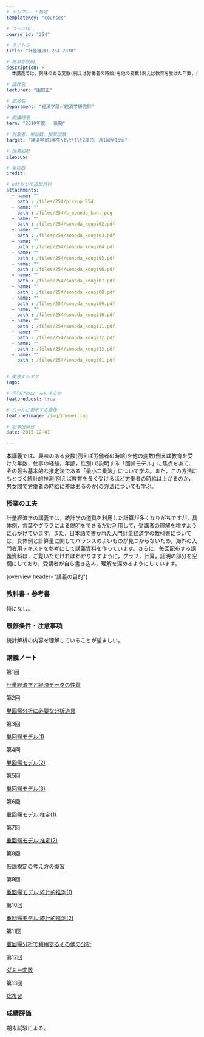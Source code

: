 ```yaml
---
# テンプレート指定
templateKey: "courses"

# コースID
course_id: "254"

# タイトル
title: "計量経済I-254-2010"

# 簡単な説明
description: >-
  本講義では、興味のある変数(例えば労働者の時給)を他の変数(例えば教育を受けた年数，仕事の経験，年齢，性別)で説明する「回帰モデル」に焦点をあて、その最も基本的な推定法である「最小二乗法」について学ぶ...

# 講師名
lecturer: "園田正"

# 部局名
department: "経済学部／経済学研究科"

# 開講時限
term: "2010年度	後期"

# 対象者、単位数、授業回数
target: "経済学部1年生\t\t\t\t2単位、週1回全15回"

# 授業回数
classes: 

# 単位数
credit: 

# pdfなどの追加資料
attachments: 
  - name: "" 
    path : /files/254/pickup_254
  - name: "" 
    path : /files/254/s_sonodo_kan.jpeg
  - name: "" 
    path : /files/254/sonoda_kougi02.pdf
  - name: "" 
    path : /files/254/sonoda_kougi03.pdf
  - name: "" 
    path : /files/254/sonoda_kougi04.pdf
  - name: "" 
    path : /files/254/sonoda_kougi05.pdf
  - name: "" 
    path : /files/254/sonoda_kougi06.pdf
  - name: "" 
    path : /files/254/sonoda_kougi07.pdf
  - name: "" 
    path : /files/254/sonoda_kougi08.pdf
  - name: "" 
    path : /files/254/sonoda_kougi09.pdf
  - name: "" 
    path : /files/254/sonoda_kougi10.pdf
  - name: "" 
    path : /files/254/sonoda_kougi11.pdf
  - name: "" 
    path : /files/254/sonoda_kougi12.pdf
  - name: "" 
    path : /files/254/sonoda_kougi13.pdf
  - name: "" 
    path : /files/254/sonoda_kougi01.pdf


# 関連するタグ
tags:

# 色付けのロールにするか
featuredpost: true

# ロールに表示する画像
featuredimage: /img/chemex.jpg

# 記事投稿日
date: 2015-12-01

---
```

本講義では、興味のある変数(例えば労働者の時給)を他の変数(例えば教育を受けた年数，仕事の経験，年齢，性別)で説明する「回帰モデル」に焦点をあて、その最も基本的な推定法である「最小二乗法」について学ぶ。また，この方法にもとづく統計的推測(例えば教育を長く受けるほど労働者の時給は上がるのか，男女間で労働者の時給に差はあるのか)の方法についても学ぶ。
### 授業の工夫

計量経済学の講義では，統計学の道具を利用した計算が多くなりがちですが，具体例，言葉やグラフによる説明をできるだけ利用して，受講者の理解を増すように心がけています。また，日本語で書かれた入門計量経済学の教科書については，具体例と計算量に関してバランスのよいものが見つからないため，海外の入門者用テキストを参考にして講義資料を作っています。さらに，毎回配布する講義資料は，ご覧いただければわかりますように，グラフ，計算，証明の部分を空欄にしており，受講者が自ら書き込み，理解を深めるようにしています。

{overview header="講義の目的"} 

### 教科書・参考書

特になし。

### 履修条件・注意事項

統計解析の内容を理解していることが望ましい。

### 講義ノート

第1回


[計量経済学と経済データの性質](/files/254/sonoda_kougi01.pdf) 

第2回


[単回帰分析に必要な分析道具](/files/254/sonoda_kougi02.pdf) 

第3回


[単回帰モデル(1)](/files/254/sonoda_kougi03.pdf) 

第4回


[単回帰モデル(2)](/files/254/sonoda_kougi04.pdf) 

第5回


[単回帰モデル(3)](/files/254/sonoda_kougi05.pdf) 

第6回


[重回帰モデル:推定(1)](/files/254/sonoda_kougi06.pdf) 

第7回


[重回帰モデル:推定(2)](/files/254/sonoda_kougi07.pdf) 

第8回


[仮説検定の考え方の復習](/files/254/sonoda_kougi08.pdf) 

第9回


[重回帰モデル:統計的推測(1)](/files/254/sonoda_kougi09.pdf) 

第10回


[重回帰モデル:統計的推測(2)](/files/254/sonoda_kougi10.pdf) 

第11回


[重回帰分析で利用するその他の分析](/files/254/sonoda_kougi11.pdf) 

第12回


[ダミー変数](/files/254/sonoda_kougi12.pdf) 

第13回


[総復習](/files/254/sonoda_kougi13.pdf) 

### 成績評価

期末試験による。
